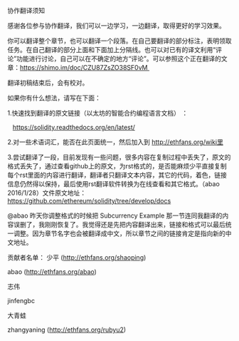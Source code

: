 协作翻译须知

感谢各位参与协作翻译，我们可以一边学习，一边翻译，取得更好的学习效果。

你可以翻译整个章节，也可以翻译一个段落。在自己要翻译的部分标注，表明领取任务。在自己翻译的部分上面和下面加上分隔线。也可以对已有的译文利用“评论”功能进行讨论，自己可以在不确定的地方“评论”。可以参照这个正在翻译的文章：https://shimo.im/doc/CZU87ZsZO38SF0vM 

翻译初稿结束后，会有校对。

如果你有什么想法，请写在下面：

1.快速找到翻译的原文链接（以太坊的智能合约编程语言文档） ：

   https://solidity.readthedocs.org/en/latest/

2.对一些术语词汇，能否在此页面统一，然后加入到 http://ethfans.org/wiki里

3.尝试翻译了一段，目前发现有一些问题，很多内容在复制过程中丢失了，原文的格式丢失了，通过查看github上的原文，为rst格式的，是否能麻烦少平直接复制每个rst里面的内容进行翻译，翻译者只翻译文本内容，其它的代码，着色，链接信息仍然得以保持，最后使用rst翻译软件转换为在线查看和其它格式。（abao 2016/1/28）文件原文地址：https://github.com/ethereum/solidity/tree/develop/docs

@abao 昨天你调整格式的时候把 Subcurrency Example 那一节连同我翻译的内容误删了，我刚刚恢复了。我觉得还是先把内容翻译出来，链接和格式可以最后统一调整。因为章节名字也会被翻译成中文，所以章节之间的链接肯定是指向新的中文地址。

贡献者名单：
少平 (http://ethfans.org/shaoping)

abao (http://ethfans.org/abao)

志伟

jinfengbc

大青蛙

zhangyaning (http://ethfans.org/rubyu2)
